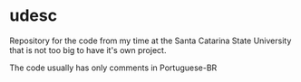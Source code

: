 # udesc
Repository for the code from my time at the Santa Catarina State University that is not too big to have it's own project.  
  
The code usually has only comments in Portuguese-BR
